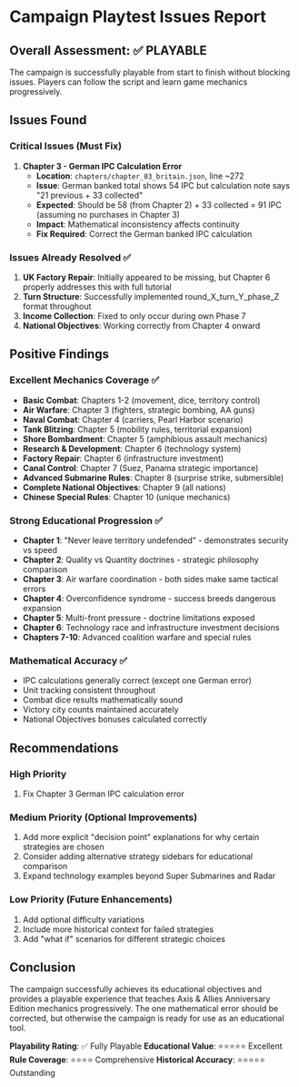 # Campaign Playtest Issues Report

## Overall Assessment: ✅ PLAYABLE
The campaign is successfully playable from start to finish without blocking issues. Players can follow the script and learn game mechanics progressively.

## Issues Found

### Critical Issues (Must Fix)
1. **Chapter 3 - German IPC Calculation Error**
   - **Location**: `chapters/chapter_03_britain.json`, line ~272
   - **Issue**: German banked total shows 54 IPC but calculation note says "21 previous + 33 collected"
   - **Expected**: Should be 58 (from Chapter 2) + 33 collected = 91 IPC (assuming no purchases in Chapter 3)
   - **Impact**: Mathematical inconsistency affects continuity
   - **Fix Required**: Correct the German banked IPC calculation

### Issues Already Resolved ✅
1. **UK Factory Repair**: Initially appeared to be missing, but Chapter 6 properly addresses this with full tutorial
2. **Turn Structure**: Successfully implemented round_X_turn_Y_phase_Z format throughout
3. **Income Collection**: Fixed to only occur during own Phase 7
4. **National Objectives**: Working correctly from Chapter 4 onward

## Positive Findings

### Excellent Mechanics Coverage ✅
- **Basic Combat**: Chapters 1-2 (movement, dice, territory control)
- **Air Warfare**: Chapter 3 (fighters, strategic bombing, AA guns)
- **Naval Combat**: Chapter 4 (carriers, Pearl Harbor scenario)
- **Tank Blitzing**: Chapter 5 (mobility rules, territorial expansion)
- **Shore Bombardment**: Chapter 5 (amphibious assault mechanics)
- **Research & Development**: Chapter 6 (technology system)
- **Factory Repair**: Chapter 6 (infrastructure investment)
- **Canal Control**: Chapter 7 (Suez, Panama strategic importance)
- **Advanced Submarine Rules**: Chapter 8 (surprise strike, submersible)
- **Complete National Objectives**: Chapter 9 (all nations)
- **Chinese Special Rules**: Chapter 10 (unique mechanics)

### Strong Educational Progression ✅
- **Chapter 1**: "Never leave territory undefended" - demonstrates security vs speed
- **Chapter 2**: Quality vs Quantity doctrines - strategic philosophy comparison
- **Chapter 3**: Air warfare coordination - both sides make same tactical errors
- **Chapter 4**: Overconfidence syndrome - success breeds dangerous expansion
- **Chapter 5**: Multi-front pressure - doctrine limitations exposed
- **Chapter 6**: Technology race and infrastructure investment decisions
- **Chapters 7-10**: Advanced coalition warfare and special rules

### Mathematical Accuracy ✅
- IPC calculations generally correct (except one German error)
- Unit tracking consistent throughout
- Combat dice results mathematically sound
- Victory city counts maintained accurately
- National Objectives bonuses calculated correctly

## Recommendations

### High Priority
1. Fix Chapter 3 German IPC calculation error

### Medium Priority (Optional Improvements)
1. Add more explicit "decision point" explanations for why certain strategies are chosen
2. Consider adding alternative strategy sidebars for educational comparison
3. Expand technology examples beyond Super Submarines and Radar

### Low Priority (Future Enhancements)
1. Add optional difficulty variations
2. Include more historical context for failed strategies
3. Add "what if" scenarios for different strategic choices

## Conclusion
The campaign successfully achieves its educational objectives and provides a playable experience that teaches Axis & Allies Anniversary Edition mechanics progressively. The one mathematical error should be corrected, but otherwise the campaign is ready for use as an educational tool.

**Playability Rating**: ✅ Fully Playable
**Educational Value**: ⭐⭐⭐⭐⭐ Excellent
**Rule Coverage**: ⭐⭐⭐⭐ Comprehensive
**Historical Accuracy**: ⭐⭐⭐⭐⭐ Outstanding